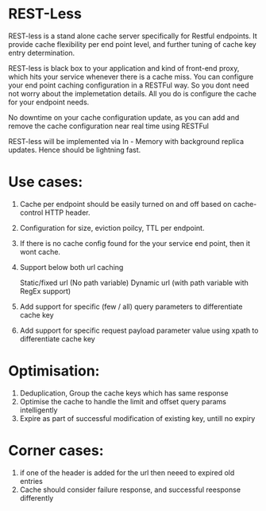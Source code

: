 # REST-Less

REST-less is a stand alone cache server specifically for Restful endpoints.
It provide cache flexibility per end point level, and further tuning of cache key entry determination.


REST-less is black box to your application and kind of front-end proxy, which hits your service whenever there is a cache miss.
You can configure your end point caching configuration in a RESTFul way. So you dont need not worry about the implemetation details.
All you do is configure the cache for your endpoint needs.


No downtime on your cache configuration update, as you can add and remove the cache configuration near real time using RESTFul


REST-less will be implemented via In - Memory with background replica updates. Hence should be lightning fast.


# Use cases:


1. Cache per endpoint should be easily turned on and off based on cache-control HTTP header.


2. Configuration for size, eviction poilcy, TTL  per endpoint. 
   

3. If there is no cache config found for the your service end point, then it wont cache.


4. Support below both url caching

   Static/fixed url (No path variable) Dynamic url (with path variable with RegEx support)


5. Add support for specific (few / all) query parameters to differentiate cache key


6. Add support for specific request payload parameter value using xpath to differentiate cache key




# Optimisation:

1. Deduplication, Group the cache keys which has same response
2. Optimise the cache to handle the limit and offset query params intelligently
3. Expire as part of successful modification of existing key, untill no expiry


# Corner cases:

1. if one of the header is added for the url then neeed to expired old entries 
2. Cache should consider failure response, and successful reesponse differently



